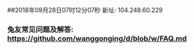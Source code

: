 ##2018年09月28日07时12分07秒 新址: 104.248.60.229
### 兔友常见问题及解答: https://github.com/wanggonging/d/blob/w/FAQ.md
